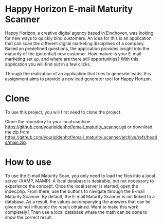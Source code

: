 # Happy Horizon E-mail Maturity Scanner
Happy Horizon, a creative digital agency based in Eindhoven, was looking for new ways to quickly bind customers. An idea for this is an application that can scan the different digital marketing disciplines of a company. Based on predefined questions, the application provides insight into the maturity of the (potential) new customer. How mature is your E-mail marketing set up, and where are there still opportunities? With this application you will find out in a few clicks.

Through the realization of an application that tries to generate leads, this assignment aims to provide a new lead generator tool for Happy Horizon.

# Clone
To use this project, you will first need to clone the project.

Clone the repository to your local machine https://github.com/yourioldenhof/email_maturity_scanner.git or download the zip from https://github.com/yourioldenhof/email_maturity_scanner/archive/refs/heads/main.zip.


# How to use
To use the E-mail Maturity Scan, you only need to load the files into a local server (XAMP, MAMP). A local database is desirable, but not necessary to experience the concept. 
Once the local server is started, open the index.php. From there, use the buttons to navigate through the E-mail Maturity Scanner. 
By default, the E-mail Maturity Scanner is not linked to a database. As a result, the values accompanying the answers that can be given do not influence the result obtained. Want to make this work completely? Then use a local database where the math can be done to show the correct result. 